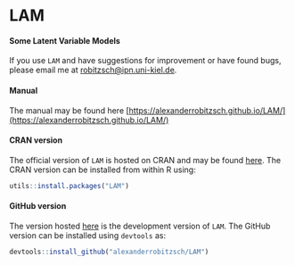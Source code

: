 # LAM
#### Some Latent Variable Models


If you use `LAM` and have suggestions for improvement or have found bugs, please email me at robitzsch@ipn.uni-kiel.de.

#### Manual

The manual may be found here [https://alexanderrobitzsch.github.io/LAM/](https://alexanderrobitzsch.github.io/LAM/) 

#### CRAN version

<!---
[![CRAN_Status_Badge](http://www.r-pkg.org/badges/version-last-release/LAM)](https://cran.r-project.org/package=LAM)
&#160;&#160;
-->

The official version of `LAM` is hosted on CRAN and may be found [here](https://cran.r-project.org/package=LAM). 
The CRAN version can be installed from within R using:

```r
utils::install.packages("LAM")
```

#### GitHub version

The version hosted [here](https://github.com/alexanderrobitzsch/LAM) is the development version of `LAM`. 
The GitHub version can be installed using `devtools` as:

```r
devtools::install_github("alexanderrobitzsch/LAM")
```
